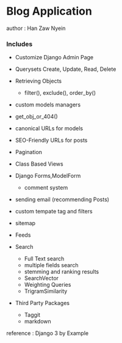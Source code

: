 # Blog Application

author : Han Zaw Nyein

### Includes
- Customize Django Admin Page 
- Querysets Create, Update, Read, Delete
- Retrieving Objects
    -  filter(), exclude(), order_by()
- custom models managers
- get_obj_or_404()
- canonical URLs for models
- SEO-Friendly URLs for posts
- Pagination
- Class Based Views
- Django Forms,ModelForm
    - comment system
- sending email (recommending Posts)
- custom tempate tag and filters
- sitemap
- Feeds
- Search
    - Full Text search
    - multiple fields search
    - stemming and ranking results
    - SearchVector
    - Weighting Queries
    - TrigramSimilarity

- Third Party Packages
    - Taggit
    - markdown

reference : Django 3 by Example